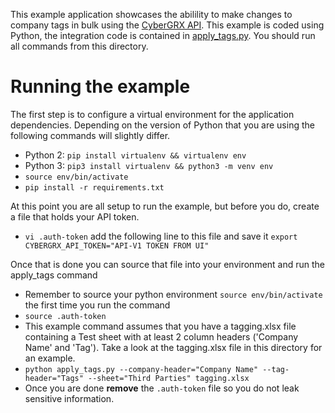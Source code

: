 This example application showcases the abilility to make changes to company tags in bulk using the [CyberGRX API](https://api.cybergrx.com/bulk-v1/swagger/).  This example is coded using Python, the integration code is contained in [apply_tags.py](./apply_tags.py).  You should run all commands from this directory.

# Running the example
The first step is to configure a virtual environment for the application dependencies.  Depending on the version of Python that you are using the following commands will slightly differ.
- Python 2: `pip install virtualenv && virtualenv env`
- Python 3: `pip3 install virtualenv && python3 -m venv env`
- `source env/bin/activate`
- `pip install -r requirements.txt`

At this point you are all setup to run the example, but before you do, create a file that holds your API token. 
- `vi .auth-token` add the following line to this file and save it `export CYBERGRX_API_TOKEN="API-V1 TOKEN FROM UI"`

Once that is done you can source that file into your environment and run the apply_tags command
- Remember to source your python environment `source env/bin/activate` the first time you run the command
- `source .auth-token`
- This example command assumes that you have a tagging.xlsx file containing a Test sheet with at least 2 column headers ('Company Name' and 'Tag').  Take a look at the tagging.xlsx file in this directory for an example.
- `python apply_tags.py --company-header="Company Name" --tag-header="Tags" --sheet="Third Parties" tagging.xlsx`
- Once you are done **remove** the `.auth-token` file so you do not leak sensitive information.
